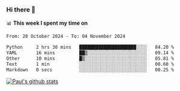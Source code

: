 ### Hi there 👋

📊 **This week I spent my time on**
<!--START_SECTION:waka-->

```txt
From: 28 October 2024 - To: 04 November 2024

Python     2 hrs 30 mins   █████████████████████░░░░   84.20 %
YAML       16 mins         ██▒░░░░░░░░░░░░░░░░░░░░░░   09.14 %
Other      10 mins         █▒░░░░░░░░░░░░░░░░░░░░░░░   05.81 %
Text       1 min           ░░░░░░░░░░░░░░░░░░░░░░░░░   00.60 %
Markdown   0 secs          ░░░░░░░░░░░░░░░░░░░░░░░░░   00.25 %
```

<!--END_SECTION:waka-->


[![Paul's github stats](https://github-readme-stats.vercel.app/api?username=mickeyouyou&theme=dracula&show_icons=true)](https://github.com/anuraghazra/github-readme-stats)
